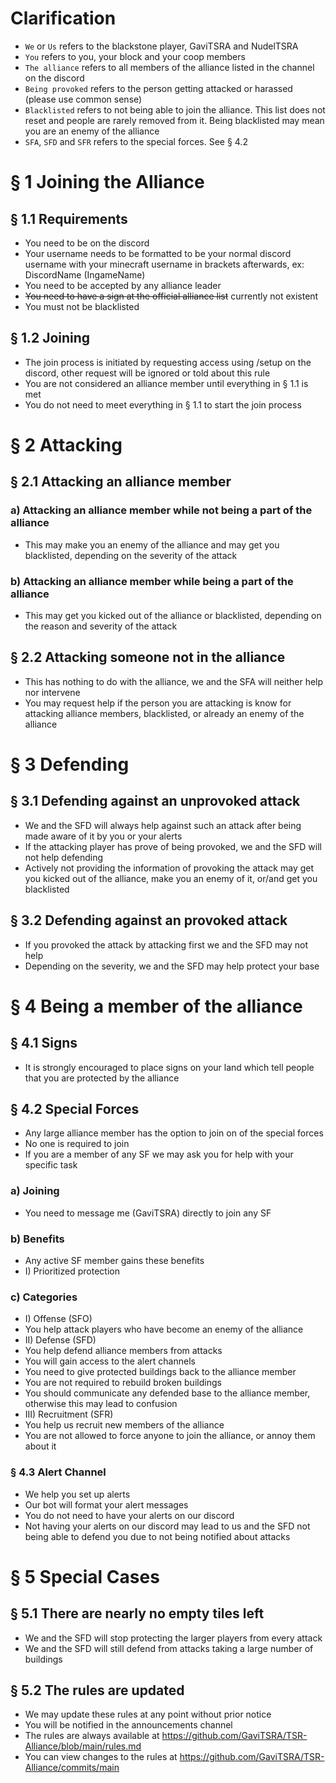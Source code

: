 # __Clarification__
- `We` or `Us` refers to the blackstone player, GaviTSRA and NudelTSRA
- `You` refers to you, your block and your coop members
- `The alliance` refers to all members of the alliance listed in the channel on the discord
- `Being provoked` refers to the person getting attacked or harassed (please use common sense)
- `Blacklisted` refers to not being able to join the alliance. This list does not reset and people are rarely removed from it. Being blacklisted may mean you are an enemy of the alliance
- `SFA`, `SFD` and `SFR` refers to the special forces. See § 4.2



# __§ 1 Joining the Alliance__
## § 1.1 Requirements
- You need to be on the discord
- Your username needs to be formatted to be your normal discord username with your minecraft username in brackets afterwards, ex: DiscordName (IngameName)
- You need to be accepted by any alliance leader
- ~~You need to have a sign at the official alliance list~~ currently not existent
- You must not be blacklisted

## § 1.2 Joining
- The join process is initiated by requesting access using /setup on the discord, other request will be ignored or told about this rule
- You are not considered an alliance member until everything in § 1.1 is met
- You do not need to meet everything in § 1.1 to start the join process



# __§ 2 Attacking__
## § 2.1 Attacking an alliance member
### a) Attacking an alliance member while not being a part of the alliance
- This may make you an enemy of the alliance and may get you blacklisted, depending on the severity of the attack
### b) Attacking an alliance member while being a part of the alliance
- This may get you kicked out of the alliance or blacklisted, depending on the reason and severity of the attack

## § 2.2 Attacking someone not in the alliance
- This has nothing to do with the alliance, we and the SFA will neither help nor intervene
- You may request help if the person you are attacking is know for attacking alliance members, blacklisted, or already an enemy of the alliance



# __§ 3 Defending__
## § 3.1 Defending against an unprovoked attack
- We and the SFD will always help against such an attack after being made aware of it by you or your alerts
- If the attacking player has prove of being provoked, we and the SFD will not help defending
- Actively not providing the information of provoking the attack may get you kicked out of the alliance, make you an enemy of it, or/and get you blacklisted
## § 3.2 Defending against an provoked attack
- If you provoked the attack by attacking first we and the SFD may not help
- Depending on the severity, we and the SFD may help protect your base



# __§ 4 Being a member of the alliance__
## § 4.1 Signs
- It is strongly encouraged to place signs on your land which tell people that you are protected by the alliance

## § 4.2 Special Forces
- Any large alliance member has the option to join on of the special forces
- No one is required to join
- If you are a member of any SF we may ask you for help with your specific task
### a) Joining
- You need to message me (GaviTSRA) directly to join any SF
### b) Benefits
- Any active SF member gains these benefits
- I) Prioritized protection
### c) Categories
- I) Offense (SFO)
 - You help attack players who have become an enemy of the alliance
- II) Defense (SFD)
 - You help defend alliance members from attacks
 - You will gain access to the alert channels
 - You need to give protected buildings back to the alliance member
 - You are not required to rebuild broken buildings
 - You should communicate any defended base to the alliance member, otherwise this may lead to confusion
- III) Recruitment (SFR)
 - You help us recruit new members of the alliance
 - You are not allowed to force anyone to join the alliance, or annoy them about it

### § 4.3 Alert Channel
- We help you set up alerts
- Our bot will format your alert messages
- You do not need to have your alerts on our discord
- Not having your alerts on our discord may lead to us and the SFD not being able to defend you due to not being notified about attacks



# __§ 5 Special Cases__
## § 5.1 There are nearly no empty tiles left
- We and the SFD will stop protecting the larger players from every attack
- We and the SFD will still defend from attacks taking a large number of buildings

## § 5.2 The rules are updated
- We may update these rules at any point without prior notice
- You will be notified in the announcements channel
- The rules are always available at https://github.com/GaviTSRA/TSR-Alliance/blob/main/rules.md
- You can view changes to the rules at https://github.com/GaviTSRA/TSR-Alliance/commits/main